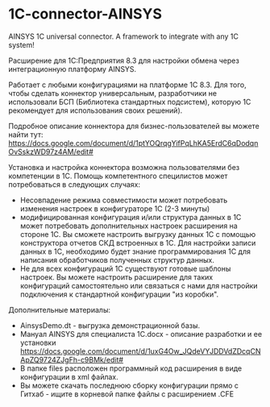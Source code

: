# 1C-connector-AINSYS
AINSYS 1C universal connector. A framework to integrate with any 1C system!

Расширение для 1С:Предприятия 8.3 для настройки обмена через интеграционную платформу AINSYS. 

Работает с любыми конфигурациями на платформе 1С 8.3. Для того, чтобы сделать коннектор универсальным, разработчики не использовали БСП (Библиотека стандартных подсистем), которую 1С рекомендует для использования своих решений). 

Подробное описание коннектора для бизнес-пользователей вы можете найти тут: https://docs.google.com/document/d/1ptYOQrqgYifPqLhKA5ErdC6qDodqnOvSskzWD97z4AM/edit#

Установка и настройка коннектора возможна пользователями без компетенции в 1С. 
Помощь компетентного специлистов может потребоваться в следующих случаях:
  - Несовпадение режима совместимости может потребовать изменения настроек в конфигураторе 1С (2-3 минуты)
  - модифицированная конфигурация и/или структура данных в 1С может потребовать дополнительных настроек расширения на стороне 1С. Вы сможете настроить выгрузку данных 1С с помощью конструктора отчетов СКД встроенных в 1С. Для настройки записи данных в 1С, необходимо будет знание программирования 1С для написания обработчиков полученных структур данных.
  - Не для всех конфигураций 1С существуют готовые шаблоны настроек. Вы можете настроить расширение для таких конфигураций самостоятельно или связаться с нами для настройки подключения к стандартной конфигурации "из коробки". 

Дополнительные материалы:
  - AinsysDemo.dt - выгрузка демонстрационной базы.
  - Мануал AINSYS для специалиста 1С.docx - описание разработки и ее установки https://docs.google.com/document/d/1uxG4Ow_JQdeVYJDDVdZDcqCNApZQ9724ZJgFh-c9BMk/edit#
  - В папке files расположен программный код расширения в виде конфигурации в xml файлах.
  - Вы можете скачать последнюю сборку конфигурации прямо с Гитхаб - ищите в корневой папке файлы с расширением .CFE
